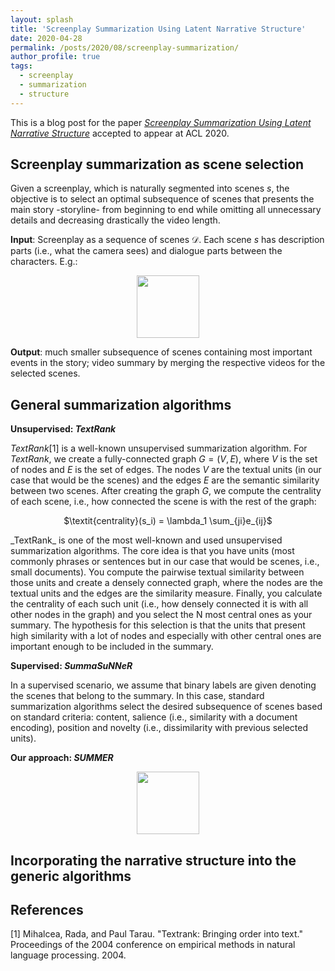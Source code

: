 ```yaml
---
layout: splash
title: 'Screenplay Summarization Using Latent Narrative Structure'
date: 2020-04-28
permalink: /posts/2020/08/screenplay-summarization/
author_profile: true
tags:
  - screenplay
  - summarization
  - structure
---
```


This is a blog post for the paper [*Screenplay Summarization Using Latent Narrative Structure*](https://arxiv.org/pdf/2004.12727.pdf) accepted to appear at ACL 2020.

## Screenplay summarization as scene selection

Given a screenplay, which is naturally segmented into scenes $s$, the objective is to select an optimal subsequence of scenes that presents the main story -storyline- from beginning to end while omitting all unnecessary details and decreasing drastically the video length.

**Input**: Screenplay as a sequence of scenes $\mathcal{D}$. Each scene $s$ has description parts (i.e., what the camera sees) and dialogue parts between the characters. E.g.:

<p align="center">
  <img src="https://raw.githubusercontent.com/ppapalampidi/ppapalampidi.github.io/master/images/wpb9fac2df_1a.png" width="100">
</p>

**Output**: much smaller subsequence of scenes containing most important events in the story; video summary by merging the respective videos for the selected scenes.

## General summarization algorithms

**Unsupervised: _TextRank_** 

_TextRank_[1] is a well-known unsupervised summarization algorithm. For _TextRank_, we create a fully-connected graph $G=(V,E)$, where $V$ is the set of nodes and $E$ is the set of edges. The nodes $V$ are the textual units (in our case that would be the scenes) and the edges $E$ are the semantic similarity between two scenes. After creating the graph $G$, we compute the centrality of each scene, i.e., how connected the scene is with the rest of the graph:
<p align="center">
$\textit{centrality}(s_i) = \lambda_1  \sum_{j<i}e_{ij} + \lambda_2  \sum_{j>i}e_{ij}$
</p>
_TextRank_ is one of the most well-known and used unsupervised summarization algorithms. The core idea is that you have units (most commonly phrases or sentences but in our case that would be scenes, i.e., small documents). You compute the pairwise textual similarity between those units and create a densely connected graph, where the nodes are the textual units and the edges are the similarity measure. Finally, you calculate the centrality of each such unit (i.e., how densely connected it is with all other nodes in the graph) and you select the N most central ones as your summary. The hypothesis for this selection is that the units that present high similarity with a lot of nodes and especially with other central ones are important enough to be included in the summary.

**Supervised: _SummaSuNNeR_**

In a supervised scenario, we assume that binary labels are given denoting the scenes that belong to the summary. In this case, standard summarization algorithms select the desired subsequence of scenes based on standard criteria: content, salience (i.e., similarity with a document encoding), position and novelty (i.e., dissimilarity with previous selected units). 

**Our approach: _SUMMER_**

<p align="center">
  <img src="https://raw.githubusercontent.com/ppapalampidi/ppapalampidi.github.io/master/images/ezgif.com-gif-maker.gif" height="100">
</p>

## Incorporating the narrative structure into the generic algorithms


## References

[1] Mihalcea, Rada, and Paul Tarau. "Textrank: Bringing order into text." Proceedings of the 2004 conference on empirical methods in natural language processing. 2004.



